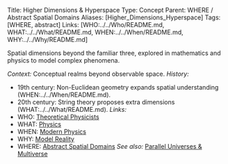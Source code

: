 Title: Higher Dimensions & Hyperspace
Type: Concept
Parent: WHERE / Abstract Spatial Domains
Aliases: [Higher_Dimensions_Hyperspace]
Tags: [WHERE, abstract]
Links: [WHO:../../Who/README.md, WHAT:../../What/README.md, WHEN:../../When/README.md, WHY:../../Why/README.md]

Spatial dimensions beyond the familiar three, explored in mathematics and physics to model complex phenomena.

_Context:_ Conceptual realms beyond observable space.
_History:_
- 19th century: Non-Euclidean geometry expands spatial understanding (WHEN:../../When/README.md).
- 20th century: String theory proposes extra dimensions (WHAT:../../What/README.md).
_Links:_
- WHO: [Theoretical Physicists](../../Who/README.md)
- WHAT: [Physics](../../What/README.md)
- WHEN: [Modern Physics](../../When/README.md)
- WHY: [Model Reality](../../Why/README.md)
- WHERE: [Abstract Spatial Domains](README.md)
_See also:_ [Parallel Universes & Multiverse](Parallel-Universes-Multiverse.md)
